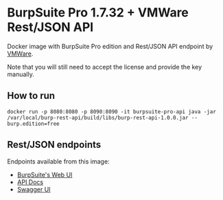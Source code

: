 # BurpSuite Pro 1.7.32 + VMWare Rest/JSON API

Docker image with BurpSuite Pro edition and Rest/JSON API endpoint by [VMWare](https://github.com/vmware/burp-rest-api).

Note that you will still need to accept the license and provide the key manually.

## How to run
``
docker run -p 8080:8080 -p 8090:8090 -it burpsuite-pro-api java -jar /var/local/burp-rest-api/build/libs/burp-rest-api-1.0.0.jar --burp.edition=free
``

## Rest/JSON endpoints
Endpoints available from this image:
- [BurpSuite's Web UI](http://localhost:8080/)
- [API Docs](http://localhost:8090/v2/api-docs)
- [Swagger UI](http://localhost:8090/swagger-ui.html#/)